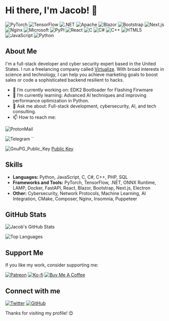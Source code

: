 # Hi there, I'm Jacob! 👋

![PyTorch](https://img.shields.io/badge/PyTorch-EE4C2C?style=for-the-badge&logo=pytorch&logoColor=white)
![TensorFlow](https://img.shields.io/badge/TensorFlow-FF6F00?style=for-the-badge&logo=tensorflow&logoColor=white)
![.NET](https://img.shields.io/badge/.NET-512BD4?style=for-the-badge&logo=dotnet&logoColor=white)
![Apache](https://img.shields.io/badge/Apache-D22128?style=for-the-badge&logo=Apache&logoColor=white)
![Blazor](https://img.shields.io/badge/Blazor-512BD4?style=for-the-badge&logo=blazor&logoColor=white)
![Bootstrap](https://img.shields.io/badge/Bootstrap-563D7C?style=for-the-badge&logo=bootstrap&logoColor=white)
![Next.js](https://img.shields.io/badge/next%20js-000000?style=for-the-badge&logo=nextdotjs&logoColor=white)
![Nginx](https://img.shields.io/badge/Nginx-009639?style=for-the-badge&logo=nginx&logoColor=white)
![Microsoft](https://img.shields.io/badge/Microsoft-666666?style=for-the-badge&logo=microsoft&logoColor=white)
![PyPI](https://img.shields.io/badge/pypi-3775A9?style=for-the-badge&logo=pypi&logoColor=white)
![React](https://img.shields.io/badge/React-20232A?style=for-the-badge&logo=react&logoColor=61DAFB)
![C](https://img.shields.io/badge/C-00599C?style=for-the-badge&logo=c&logoColor=white)
![C#](https://img.shields.io/badge/C%23-239120?style=for-the-badge&logo=csharp&logoColor=white)
![C++](https://img.shields.io/badge/C%2B%2B-00599C?style=for-the-badge&logo=c%2B%2B&logoColor=white)
![HTML5](https://img.shields.io/badge/HTML5-E34F26?style=for-the-badge&logo=html5&logoColor=white)
![JavaScript](https://img.shields.io/badge/JavaScript-323330?style=for-the-badge&logo=javascript&logoColor=F7DF1E)
![Python](https://img.shields.io/badge/Python-FFD43B?style=for-the-badge&logo=python&logoColor=blue)

## About Me

I'm a full-stack developer and cyber security expert based in the United States. I run a freelancing company called [Virtualize](https://github.com/virtualize). With broad interests in science and technology, I can help you achieve marketing goals to boost sales or code a sophisticated backend resilient to hacks.

- 🔭 I’m currently working on: EDK2 Bootloader for Flashing Firwmare
- 🌱 I’m currently learning: Advanced AI techniques and improving performance optimization in Python.
- 💬 Ask me about: Full-stack development, cybersecurity, AI, and tech consulting.
- 📫 How to reach me: 

![ProtonMail](https://img.shields.io/badge/proton%20mail-6D4AFF?style=for-the-badge&logo=protonmail&logoColor=white)

![Telegram](https://img.shields.io/badge/Telegram-2CA5E0?style=for-the-badge&logo=telegram&logoColor=white) ``

![GnuPG_Public_Key](https://img.shields.io/badge/GnuPG_Public_Key-333?style=for-the-badge&logo=GNU%20Privacy%20Guard&logoColor=0093DD) [Public Key](https://keybase.io/)

## Skills

- **Languages:** Python, JavaScript, C, C#, C++, PHP, SQL
- **Frameworks and Tools:** PyTorch, TensorFlow, .NET, ONNX Runtime, LAMP, Docker, FastAPI, React, Blazor, Bootstrap, Next.js, Electron
- **Other:** Cybersecurity, Network Protocols, Machine Learning, AI Integration, CMake, Composer, Nginx, Insomnia, Puppeteer

## GitHub Stats

![Jacob's GitHub Stats](https://github-readme-stats.vercel.app/api?username=jpshag&show_icons=true&theme=radical)

![Top Languages](https://github-readme-stats.vercel.app/api/top-langs/?username=jpshag&layout=compact&theme=radical)

## Support Me

If you like my work, consider supporting me:

[![Patreon](https://img.shields.io/badge/Patreon-F96854?style=for-the-badge&logo=patreon&logoColor=white)](https://patreon.com/yourprofile)
[![Ko-fi](https://img.shields.io/badge/Ko--fi-F16061?style=for-the-badge&logo=ko-fi&logoColor=white)](https://ko-fi.com/yourprofile)
[![Buy Me A Coffee](https://img.shields.io/badge/Buy_Me_A_Coffee-FFDD00?style=for-the-badge&logo=buy-me-a-coffee&logoColor=black)](https://buymeacoffee.com/yourprofile)

## Connect with me
[![Twitter](https://img.shields.io/badge/Twitter-1DA1F2?style=for-the-badge&logo=twitter&logoColor=white)](https://twitter.com/WhiteHatJake)
[![GitHub](https://img.shields.io/badge/GitHub-181717?style=for-the-badge&logo=github&logoColor=white)](https://github.com/jpshag)

Thanks for visiting my profile! 😊

